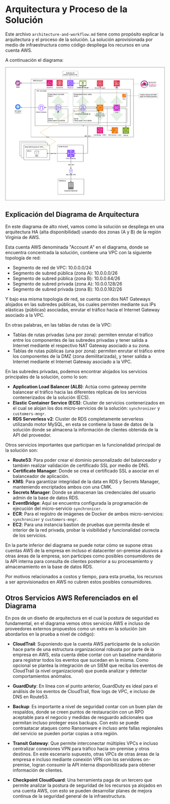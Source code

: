 # Arquitectura y Proceso de la Solución

Este archivo `architecture-and-workflow.md` tiene como propósito explicar la arquitectura y el proceso de la solución.
La solución aprovisionada por medio de infraestructura como código despliega los recursos en una cuenta AWS.

A continuación el diagrama:

![AWS Diagrama de Arquitectura](https://github.com/josdagaro/ml-challenge-iac/blob/main/docs/ml-challenge-aws.drawio.png)

## Explicación del Diagrama de Arquitectura

En este diagrama de alto nivel, vamos como la solución se despliega en una arquitectura HA (alta disponibilidad) usando dos zonas (A y B) de la región Virginia de AWS.

Esta cuenta AWS denominada "Account A" en el diagrama, donde se encuentra concentrada la solución, contiene una VPC con la siguiente topología de red:

- Segmento de red de VPC: 10.0.0.0/24
- Segmento de subred pública (zona A): 10.0.0.0/26
- Segmento de subred pública (zona B): 10.0.0.64/26
- Segmento de subred privada (zona A): 10.0.0.128/26
- Segmento de subred privada (zona B): 10.0.0.192/26

Y bajo esa misma topología de red, se cuenta con dos NAT Gateways alojados en las subredes públicas, los cuales permiten mediante sus IPs elásticas (públicas) asociadas, enrutar el tráfico hacia el Internet Gateway asociado a la VPC.

En otras palabras, en las tablas de rutas de la VPC:

- Tablas de rutas privadas (una por zona): permiten enrutar el tráfico entre los componentes de las subredes privadas y tener salida a Internet mediante el respectivo NAT Gateway asociado a su zona.
- Tablas de rutas públicas (una por zona): permiten enrutar el tráfico entre los componentes de la DMZ (zona demilitarizada), y tener salida a Internet mediante el Internet Gateway asociado a la VPC.

En las subredes privadas, podemos encontrar alojados los servicios principales de la solución, como lo son:

- **Application Load Balancer (ALB)**: Actúa como gateway permite balancear el tráfico hacia las diferentes réplicas de los servicios contenerizados de la solución (ECS).
- **Elastic Container Service (ECS)**: Cluster de servicios contenerizados en el cual se alojan los dos micro-servicios de la solución: `synchronizer` y `customers-mngr`.
- **RDS Serverless v2**: Cluster de RDS completamente serverless utilizando motor MySQL, en esta se contiene la base de datos de la solución donde se almacena la información de clientes obtenida de la API del proveedor.

Otros servicios importantes que participan en la funcionalidad principal de la solución son:
- **Route53**: Para poder crear el dominio personalizado del balanceador y también realizar validación de certificado SSL por medio de DNS.
- **Certificate Manager**: Donde se crea el certificado SSL a asociar en el balanceador de aplicación.
- **KMS**: Para garantizar integridad de la data en RDS y Secrets Manager, manteniendo encriptados ambos con una CMK.
- **Secrets Manager**: Donde se almacenan las credenciales del usuario admin de la base de datos RDS.
- **EventBridge**: Aquí se encuentra configurada la programación de ejecución del micro-servicio `synchronicer`.
- **ECR**: Para el registro de imágenes de Docker de ambos micro-servicios: `synchronizer` y `customers-mngr`.
- **EC2**: Para una instancia bastion de pruebas que permita desde el interior de la red privada, probar la visibilidad y funcionalidad correcta de los servicios.

En la parte inferior del diagrama se puede notar cómo se supone otras cuentas AWS de la empresa en incluso el datacenter on-premise alusivos a otras áreas de la empresa, son participes como posibles consumidores de la API interna para consulta de clientes posterior a su procesamiento y almacenamiento en la base de datos RDS.

Por motivos relacionados a costos y tiempo, para esta prueba, los recursos a ser aprovisionados en AWS no cubren estos posibles consumidores.

## Otros Servicios AWS Referenciados en el Diagrama
En pos de un diseño de arquitectura en el cual la postura de seguridad es fundamental, en el diagrama vemos otros servicios AWS e incluso de proveedores externos propuestos como un extra en la solución (sin abordarlos en la prueba a nivel de código):

- **CloudTrail**: Suponiendo que la cuenta AWS participante de la solución hace parte de una estructura organizacional robusta por parte de la empresa en AWS, esta cuenta debe contar con un baseline mandatorio para registrar todos los eventos que sucedan en la misma. Como opcional se plantea la integración de un SIEM que reciba los eventos de CloudTrail (a nivel organizacional) que pueda analizar y detectar comportamientos anómalos.

- **GuardDuty**: En línea con el punto anterior, GuardDuty es ideal para el análisis de los eventos de CloudTrail, flow logs de VPC, e incluso de DNS en Route53.

- **Backup**: Es importante a nivel de seguridad contar con un buen plan de respaldos, donde se creen puntos de restauración con un RPO aceptable para el negocio y medidas de resguardo adicionales que permitan incluso proteger esos backups. Con esto se puede contraatacar ataques como Ransonware e incluso ante fallas regionales del servicio se pueden portar copias a otra región.

- **Transit Gateway**: Que permite interconectar múltiples VPCs e incluso centralizar conexiones VPN para tráfico hacia on-premise y otros destinos. En este escenario supuesto, otras VPCs de otras áreas de la empresa e incluso mediante conexión VPN con los servidores on-premise, logran consumir la API interna disponibilizada para obtener información de clientes.

- **Checkpoint CloudGuard**: Una herramienta paga de un tercero que permite analizar la postura de seguridad de los recursos ya alojados en una cuenta AWS, con esto se pueden desarrollar planes de mejora continua de la seguridad general de la infraestructura.
